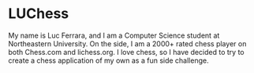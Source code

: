 # LUChess
My name is Luc Ferrara, and I am a Computer Science student at Northeastern University. On the side, I am a 2000+ rated chess player on both Chess.com and lichess.org. I love chess, so I have decided to try to create a chess application of my own as a fun side challenge. 
